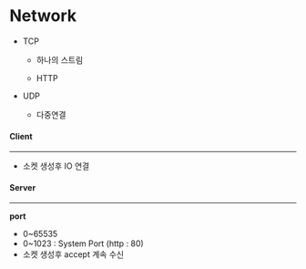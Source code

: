 # Network

* TCP

  * 하나의 스트림

  * HTTP

* UDP

  * 다중연결

#### Client

---

* 소켓 생성후  IO 연결

#### Server

---

**port**

* 0~65535
* 0~1023 : System Port (http : 80)
* 소켓 생성후 accept 계속 수신

